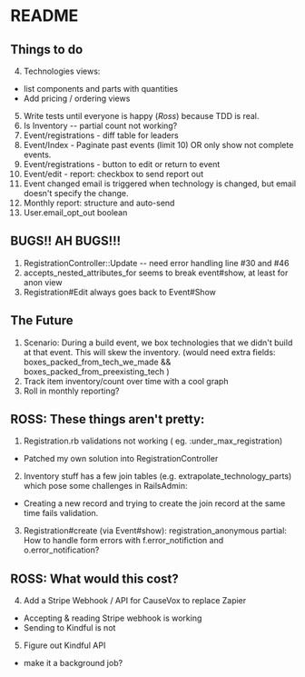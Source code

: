 # README

## Things to do
4. Technologies views:
  - list components and parts with quantities
  - Add pricing / ordering views
5. Write tests until everyone is happy (*Ross*) because TDD is real.
6. Is Inventory -- partial count not working?
7. Event/registrations - diff table for leaders
8. Event/Index - Paginate past events (limit 10) OR only show not complete events.
9. Event/registrations - button to edit or return to event
10. Event/edit - report: checkbox to send report out
11. Event changed email is triggered when technology is changed, but email doesn't specify the change.
12. Monthly report: structure and auto-send
14. User.email_opt_out boolean

## BUGS!! AH BUGS!!!
1. RegistrationController::Update -- need error handling line #30 and #46
2. accepts_nested_attributes_for seems to break event#show, at least for anon view
4. Registration#Edit always goes back to Event#Show

## The Future
1. Scenario: During a build event, we box technologies that we didn't build at that event. This will skew the inventory. (would need extra fields: boxes_packed_from_tech_we_made && boxes_packed_from_preexisting_tech )
3. Track item inventory/count over time with a cool graph
4. Roll in monthly reporting?

## ROSS: These things aren't pretty:
1. Registration.rb validations not working ( eg. :under_max_registration)
  * Patched my own solution into RegistrationController
2. Inventory stuff has a few join tables (e.g. extrapolate_technology_parts) which pose some challenges in RailsAdmin:
  * Creating a new record and trying to create the join record at the same time fails validation.
3. Registration#create (via Event#show): registration_anonymous partial: How to handle form errors with f.error_notifiction and o.error_notification?

## ROSS: What would this cost?
4. Add a Stripe Webhook / API for CauseVox to replace Zapier
  * Accepting & reading Stripe webhook is working
  * Sending to Kindful is not
5. Figure out Kindful API
  * make it a background job?
